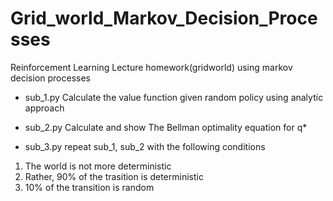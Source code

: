 # Grid_world_Markov_Decision_Processes
Reinforcement Learning Lecture homework(gridworld) using markov decision processes

- sub_1.py
Calculate the value function given random policy using analytic approach

- sub_2.py
Calculate and show The Bellman optimality equation for q*

- sub_3.py
repeat sub_1, sub_2 with the following conditions
1. The world is not more deterministic
2. Rather, 90% of the trasition is deterministic
3. 10% of the transition is random

